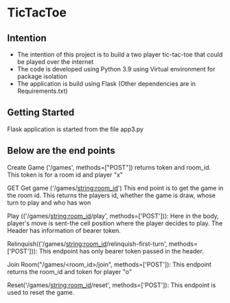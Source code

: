 # TicTacToe

## Intention
- The intention of this project is to build a two player tic-tac-toe that could be played over the internet 
- The code is developed using Python 3.9 using Virtual environment for package isolation
- The application is build using Flask (Other dependencies are in Requirements.txt)

## Getting Started
Flask application is started from the file app3.py

## Below are the end points
Create Game ('/games', methods=["POST"]) returns token and room_id. This token is for a room id and player "x"

GET Get game ('/games/<string:room_id>') This end point is to get the game in the room id. This returns the players id,
whether the game is draw, whose turn to play and who has won

Play (('/games/<string:room_id>/play', methods=['POST'])): Here in the body, player's move is sent-the cell position where the player decides to play. 
The Header has information of bearer token. 

Relinquish(('/games/<string:room_id>/relinquish-first-turn', methods=['POST'])): This endpoint has only bearer token passed in the header. 

Join Room("/games/<room_id>/join", methods=['POST']): This endpoint returns the room_id and token for player "o"

Reset('/games/<string:room_id>/reset', methods=['POST']): This endpoint is used to reset the game. 

